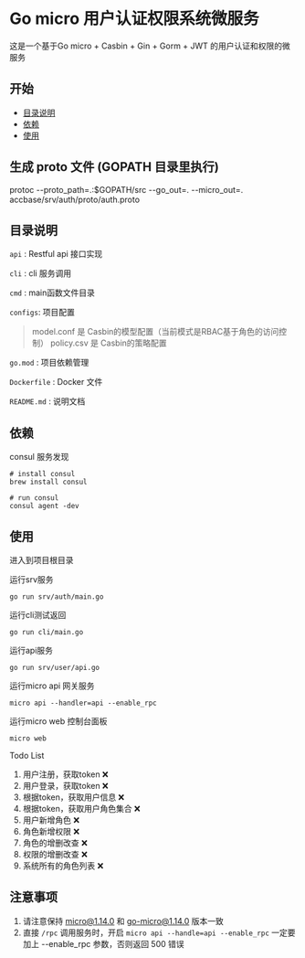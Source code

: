 # Go micro 用户认证权限系统微服务

这是一个基于Go micro + Casbin + Gin + Gorm + JWT 的用户认证和权限的微服务

## 开始

- [目录说明](#目录说明)
- [依赖](#依赖)
- [使用](#使用)

## 生成 proto 文件 (GOPATH 目录里执行)

protoc --proto_path=.:$GOPATH/src --go_out=. --micro_out=. accbase/srv/auth/proto/auth.proto

## 目录说明

`api` : Restful api 接口实现

`cli` : cli 服务调用

`cmd` : main函数文件目录

`configs`: 项目配置
    
> model.conf 是 Casbin的模型配置（当前模式是RBAC基于角色的访问控制） policy.csv 是 Casbin的策略配置

`go.mod` : 项目依赖管理

`Dockerfile` : Docker 文件

`README.md` : 说明文档

## 依赖
consul 服务发现

```
# install consul
brew install consul

# run consul
consul agent -dev
```

## 使用

进入到项目根目录

运行srv服务
```
go run srv/auth/main.go
```

运行cli测试返回
```
go run cli/main.go
```

运行api服务
```
go run srv/user/api.go
```

运行micro api 网关服务
```
micro api --handler=api --enable_rpc
```

运行micro web 控制台面板
```
micro web
```



Todo List
1. 用户注册，获取token ❌
2. 用户登录，获取token ❌
3. 根据token，获取用户信息 ❌
4. 根据token，获取用户角色集合 ❌
5. 用户新增角色 ❌
6. 角色新增权限 ❌
7. 角色的增删改查 ❌
8. 权限的增删改查 ❌
9. 系统所有的角色列表 ❌

## 注意事项
1. 请注意保持 micro@1.14.0 和 go-micro@1.14.0 版本一致
2. 直接 `/rpc` 调用服务时，开启 `micro api --handle=api --enable_rpc` 一定要加上 --enable_rpc 参数，否则返回 500 错误 